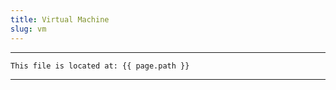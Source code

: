 ```yaml
---
title: Virtual Machine
slug: vm
---
```




---
```
This file is located at: {{ page.path }}
```
---
